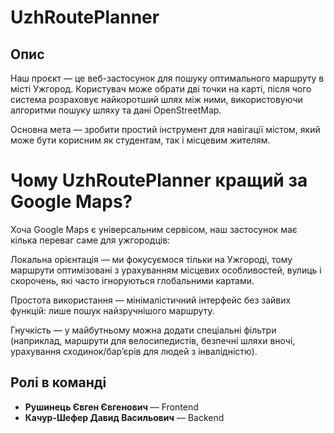# UzhRoutePlanner

## Опис
Наш проєкт — це веб-застосунок для пошуку оптимального маршруту в місті Ужгород. 
Користувач може обрати дві точки на карті, після чого система розраховує найкоротший шлях між ними, використовуючи алгоритми пошуку шляху та дані OpenStreetMap. 

Основна мета — зробити простий інструмент для навігації містом, який може бути корисним як студентам, так і місцевим жителям.

# Чому UzhRoutePlanner кращий за Google Maps?

Хоча Google Maps є універсальним сервісом, наш застосунок має кілька переваг саме для ужгородців:

Локальна орієнтація — ми фокусуємося тільки на Ужгороді, тому маршрути оптимізовані з урахуванням місцевих особливостей, вулиць і скорочень, які часто ігноруються глобальними картами.

Простота використання — мінімалістичний інтерфейс без зайвих функцій: лише пошук найзручнішого маршруту.

Гнучкість — у майбутньому можна додати спеціальні фільтри (наприклад, маршрути для велосипедистів, безпечні шляхи вночі, урахування сходинок/бар’єрів для людей з інвалідністю).

## Ролі в команді
- **Рушинець Євген Євгенович** — Frontend
- **Качур-Шефер Давид Васильович** — Backend